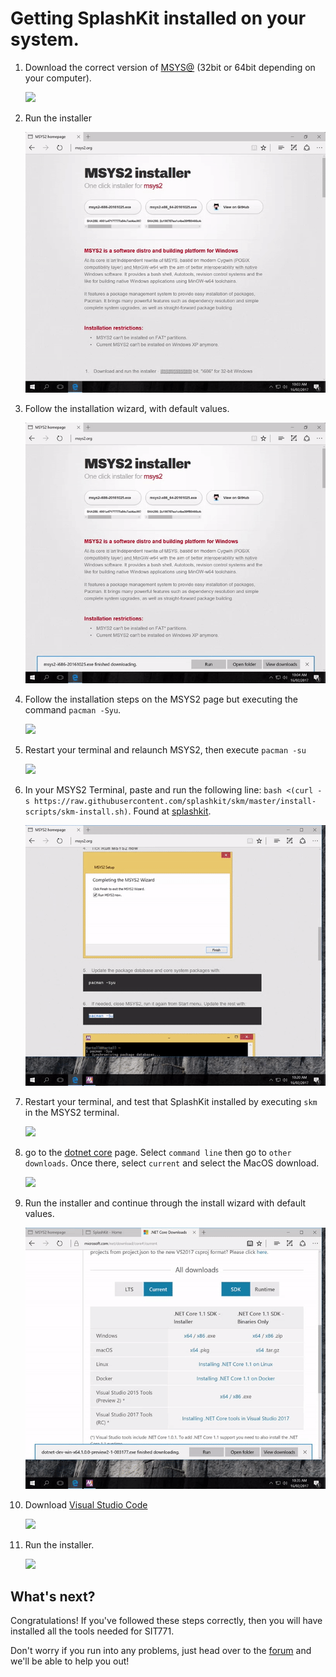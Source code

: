 # Getting SplashKit installed on your system.

1. Download the correct version of [MSYS@](www.msys2.org) (32bit or 64bit depending on your computer).

    ![](../../images/install-gifs/Windows/1.gif)

1. Run the installer

    ![](../../images/install-gifs/Windows/2.gif)

1. Follow the installation wizard, with default values.

    ![](../../images/install-gifs/Windows/3.gif)

1. Follow the installation steps on the MSYS2 page but executing the command `pacman -Syu`.

    ![](../../images/install-gifs/Windows/4.gif)

1. Restart your terminal and relaunch MSYS2, then execute `pacman -su`

    ![](../../images/install-gifs/Windows/5.gif)

1. In your MSYS2 Terminal, paste and run the following line: `bash <(curl -s https://raw.githubusercontent.com/splashkit/skm/master/install-scripts/skm-install.sh)`. Found at [splashkit](splashkit.io).

    ![](../../images/install-gifs/Windows/6.gif)

1. Restart your terminal, and test that SplashKit installed by executing `skm` in the MSYS2 terminal.

    ![](../../images/install-gifs/Windows/7.gif)

1. go to the [dotnet core](https://www.microsoft.com/net/core) page. Select `command line` then go to `other downloads`.
Once there, select `current` and select the MacOS download.

    ![](../../images/install-gifs/Windows/8.gif)

1. Run the installer and continue through the install wizard with default values.

    ![](../../images/install-gifs/Windows/9.gif)

1. Download [Visual Studio Code](code.visualstudio.com)

    ![](../../images/install-gifs/Windows/10.gif)

1. Run the installer.

    ![](../../images/install-gifs/Windows/11.gif)

## What's next?
Congratulations! If you've followed these steps correctly, then you will have installed all the tools needed for SIT771.

Don't worry if you run into any problems, just head over to the [forum](http://sit771-discourse.it.deakin.edu.au/) and we'll be able to help you out!